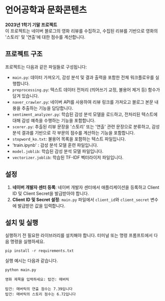 # 언어공학과 문화콘텐츠

**2023년 1학기 기말 프로젝트**  
이 프로젝트는 네이버 블로그의 영화 리뷰를 수집하고, 수집된 리뷰를 기반으로 영화의 '스토리' 및 '연출'에 대한 점수를 계산합니다.

## 프로젝트 구조

프로젝트는 다음과 같은 파일들로 구성됩니다:

- `main.py`: 데이터 가져오기, 감성 분석 및 결과 출력을 포함한 전체 워크플로우를 실행합니다.
- `preprocessing.py`: 텍스트 데이터 전처리 (띄어쓰기 교정, 불용어 제거 등) 함수가 담겨 있습니다.
- `naver_crawler.py`: 네이버 API를 사용하여 리뷰 링크를 가져오고 블로그 본문 내용을 추출하는 기능을 담당합니다.
- `sentiment_analyzer.py`: 학습된 감성 분석 모델을 로드하고, 전처리된 텍스트에 대해 감성 예측을 수행하는 기능을 포함합니다.
- `scorer.py`: 추출된 리뷰 문장을 '스토리' 또는 '연출' 관련 문장으로 분류하고, 감성 분석 결과를 기반으로 각 부문의 점수를 계산하는 기능을 포함합니다.
- `stopword_ko.txt`: 불용어 목록을 포함하는 텍스트 파일입니다.
- 'train.ipynb' : 감성 분석 모델 훈련 파일입니다.
- `model.joblib`: 학습된 감성 분석 모델 파일입니다.
- `vectorizer.joblib`: 학습된 TF-IDF 벡터라이저 파일입니다. 

## 설정

1.  **네이버 개발자 센터 등록**: 네이버 개발자 센터에서 애플리케이션을 등록하고 Client ID 및 Client Secret을 발급받아야 합니다.
2.  **Client ID 및 Secret 설정**: `main.py` 파일에서 `client_id`와 `client_secret` 변수에 발급받은 값을 입력합니다.

## 설치 및 실행

실행하기 전 필요한 라이브러리를 설치해야 합니다. 터미널 또는 명령 프롬프트에서 다음 명령을 실행하세요.
```
pip install -r requirements.txt
```

실행 예시는 다음과 같습니다. 
```
python main.py
```
```
영화 제목을 입력하세요: 탑건: 매버릭
```
```
탑건: 매버릭의 연출 점수는 7.39입니다
탑건: 매버릭의 스토리 점수는 6.72입니다
```

